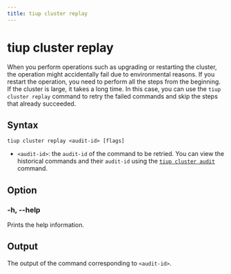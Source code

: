 ```yaml
---
title: tiup cluster replay
---
```


# tiup cluster replay

When you perform operations such as upgrading or restarting the cluster, the operation might accidentally fail due to environmental reasons. If you restart the operation, you need to perform all the steps from the beginning. If the cluster is large, it takes a long time. In this case, you can use the `tiup cluster replay` command to retry the failed commands and skip the steps that already succeeded.

## Syntax

```shell
tiup cluster replay <audit-id> [flags]
```

- `<audit-id>`: the `audit-id` of the command to be retried. You can view the historical commands and their `audit-id` using the [`tiup cluster audit`](/tiup/tiup-component-cluster-audit.md) command.

## Option

### -h, --help

Prints the help information.

## Output

The output of the command corresponding to `<audit-id>`.